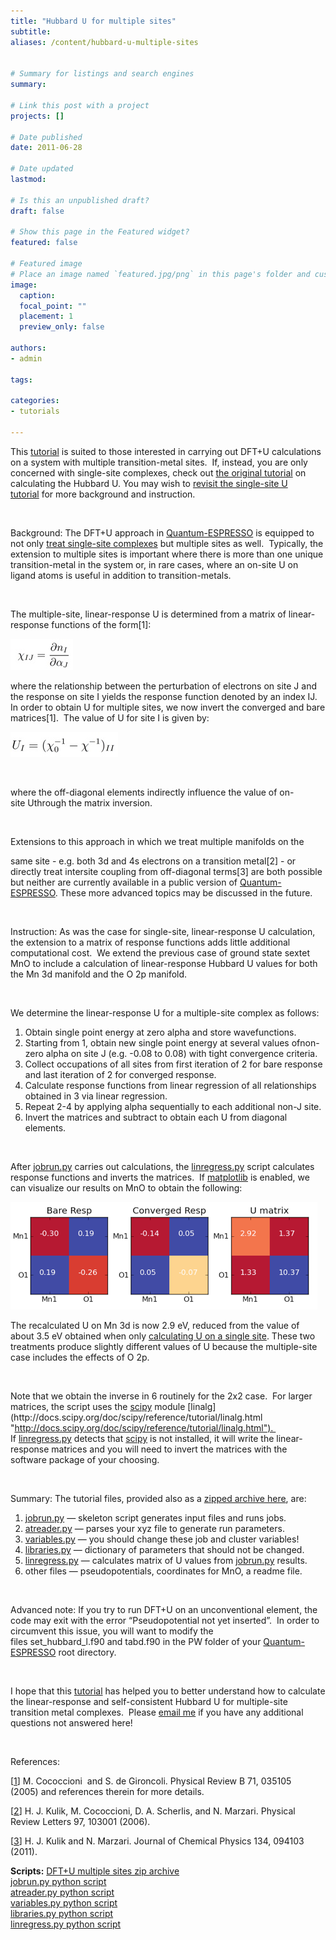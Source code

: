 ```yaml
---
title: "Hubbard U for multiple sites"
subtitle:
aliases: /content/hubbard-u-multiple-sites
 

# Summary for listings and search engines
summary: 

# Link this post with a project
projects: []

# Date published
date: 2011-06-28

# Date updated
lastmod: 

# Is this an unpublished draft?
draft: false

# Show this page in the Featured widget?
featured: false

# Featured image
# Place an image named `featured.jpg/png` in this page's folder and customize its options here.
image:
  caption: 
  focal_point: ""
  placement: 1
  preview_only: false

authors:
- admin

tags:

categories:
- tutorials

---
```

This [tutorial](../) is suited to those interested in carrying out DFT+U calculations on a system with multiple transition-metal sites.  If, instead, you are only concerned with single-site complexes, check out [the original tutorial](../2011-05-31-calculating-hubbard-u/ "Calculating the Hubbard U") on calculating the Hubbard U. You may wish to [revisit the single-site U tutorial](../2011-05-31-calculating-hubbard-u/ "Calculating the Hubbard U") for more background and instruction.


 


Background: The DFT+U approach in [Quantum-ESPRESSO](http://quantum-espresso.org/ "http://quantum-espresso.org") is equipped to not only [treat single-site complexes](../2011-05-31-calculating-hubbard-u "Calculating the Hubbard U") but multiple sites as well.  Typically, the extension to multiple sites is important where there is more than one unique transition-metal in the system or, in rare cases, where an on-site U on ligand atoms is useful in addition to transition-metals.  


 


The multiple-site, linear-response U is determined from a matrix of linear-response functions of the form[1]:



![](chi-matrix.jpg)

where the relationship between the perturbation of electrons on site J and the response on site I yields the response function denoted by an index IJ. In order to obtain U for multiple sites, we now invert the converged and bare matrices[1].  The value of U for site I is given by:



![](u-matrix.jpg)

 


where the off-diagonal elements indirectly influence the value of on-site Uthrough the matrix inversion.  


 


Extensions to this approach in which we treat multiple manifolds on the 


same site - e.g. both 3d and 4s electrons on a transition metal[2] - or directly treat intersite coupling from off-diagonal terms[3] are both possible but neither are currently available in a public version of [Quantum-ESPRESSO](http://quantum-espresso.org/ "http://quantum-espresso.org"). These more advanced topics may be discussed in the future.


 


Instruction: As was the case for single-site, linear-response U calculation, the extension to a matrix of response functions adds little additional computational cost.  We extend the previous case of ground state sextet MnO to include a calculation of linear-response Hubbard U values for both the Mn 3d manifold and the O 2p manifold.


 


We determine the linear-response U for a multiple-site complex as follows:


1. Obtain single point energy at zero alpha and store wavefunctions.
2. Starting from 1, obtain new single point energy at several values ofnon-zero alpha on site J (e.g. -0.08 to 0.08) with tight convergence criteria.
3. Collect occupations of all sites from first iteration of 2 for bare response and last iteration of 2 for converged response.
4. Calculate response functions from linear regression of all relationships obtained in 3 via linear regression.
5. Repeat 2-4 by applying alpha sequentially to each additional non-J site.
6. Invert the matrices and subtract to obtain each U from diagonal elements.

 


After [jobrun.py](jobrun.py) carries out calculations, the [linregress.py](linregress.py) script calculates response functions and inverts the matrices.  If [matplotlib](http://matplotlib.org/ "http://matplotlib.org") is enabled, we can visualize our results on MnO to obtain the following:




![](shapeimage_2-27.png)



The recalculated U on Mn 3d is now 2.9 eV, reduced from the value of about 3.5 eV obtained when only [calculating U on a single site](calculating-hubbard-u "Calculating the Hubbard U"). These two treatments produce slightly different values of U because the multiple-site case includes the effects of O 2p.


 


Note that we obtain the inverse in 6 routinely for the 2x2 case.  For larger matrices, the script uses the [scipy](http://www.scipy.org/Installing_SciPy "http://www.scipy.org/Installing_SciPy") module [linalg](http://docs.scipy.org/doc/scipy/reference/tutorial/linalg.html "http://docs.scipy.org/doc/scipy/reference/tutorial/linalg.html").  If [linregress.py](linregress.py "linregress.py") detects that [scipy](http://www.scipy.org/Installing_SciPy "http://www.scipy.org/Installing_SciPy") is not installed, it will write the linear-response matrices and you will need to invert the matrices with the software package of your choosing.  


 


Summary: The tutorial files, provided also as a [zipped archive here](DFTUS-Tut.zip), are:


1. [jobrun.py](jobrun.py) — skeleton script generates input files and runs jobs.
2. [atreader.py](atreader.py) — parses your xyz file to generate run parameters.
3. [variables.py](variables.py) — you should change these job and cluster variables!
4. [libraries.py](libraries.py) — dictionary of parameters that should not be changed.
5. [linregress.py](linregress.py) — calculates matrix of U values from [jobrun.py](jobrun.py) results.
6. other files — pseudopotentials, coordinates for MnO, a readme file.

 


Advanced note: If you try to run DFT+U on an unconventional element, the code may exit with the error “Pseudopotential not yet inserted”.  In order to circumvent this issue, you will want to modify the files set\_hubbard\_l.f90 and tabd.f90 in the PW folder of your [Quantum-ESPRESSO](http://quantum-espresso.org/ "http://quantum-espresso.org") root directory.


 


I hope that this [tutorial](../) has helped you to better understand how to calculate the linear-response and self-consistent Hubbard U for multiple-site transition metal complexes.  Please [email me](mailto:hjkulikATmitDOTedu?subject=Questions%20about%20Hubbard%20U%20for%20multiple%20sites%20tutorial "mailto:hjkulikATmitDOTedu?subject=Questions about Hubbard U for multiple sites tutorial") if you have any additional questions not answered here!


 


References:


[[1](http://prb.aps.org/abstract/PRB/v71/i3/e035105 "http://prb.aps.org/abstract/PRB/v71/i3/e035105")] M. Cococcioni  and S. de Gironcoli. Physical Review B 71, 035105 (2005) and references therein for more details.


[[2](http://prl.aps.org/abstract/PRL/v97/i10/e103001 "http://prl.aps.org/abstract/PRL/v97/i10/e103001")] H. J. Kulik, M. Cococcioni, D. A. Scherlis, and N. Marzari. Physical Review Letters 97, 103001 (2006).  



[[3](http://jcp.aip.org/resource/1/jcpsa6/v134/i9/p094103_s1 "http://jcp.aip.org/resource/1/jcpsa6/v134/i9/p094103_s1")] H. J. Kulik and N. Marzari. Journal of Chemical Physics 134, 094103 (2011).

**Scripts:**
[DFT+U multiple sites zip archive](DFTUS-Tut.zip)  
[jobrun.py python script](jobrun.py)  
[atreader.py python script](atreader.py)  
[variables.py python script](variables.py)  
[libraries.py python script](libraries.py)  
[linregress.py python script](linregress.py)  
